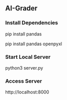 ## AI-Grader

### Install Dependencies
pip install pandas

pip install pandas openpyxl


### Start Local Server
python3 server.py

### Access Server
http://localhost:8000
